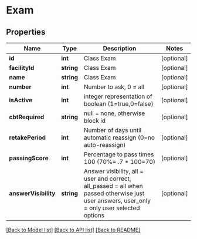 # Exam

## Properties
Name | Type | Description | Notes
------------ | ------------- | ------------- | -------------
**id** | **int** | Class Exam | [optional] 
**facilityId** | **string** | Class Exam | [optional] 
**name** | **string** | Class Exam | [optional] 
**number** | **int** | Number to ask, 0 &#x3D; all | [optional] 
**isActive** | **int** | integer representation of boolean (1&#x3D;true,0&#x3D;false) | [optional] 
**cbtRequired** | **string** | null &#x3D; none, otherwise block id | [optional] 
**retakePeriod** | **int** | Number of days until automatic reassign (0&#x3D;no auto-reassign) | [optional] 
**passingScore** | **int** | Percentage to pass times 100 (70%&#x3D; .7 * 100&#x3D;70) | [optional] 
**answerVisibility** | **string** | Answer visibility, all &#x3D; user and correct, all_passed &#x3D; all when passed otherwise just user answers, user_only &#x3D; only user selected options | [optional] 

[[Back to Model list]](../README.md#documentation-for-models) [[Back to API list]](../README.md#documentation-for-api-endpoints) [[Back to README]](../README.md)


